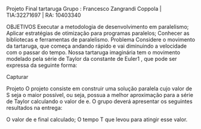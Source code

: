 Projeto Final tartaruga
Grupo : Francesco Zangrandi Coppola | TIA:32271697 | RA: 10403340

OBJETIVOS
Executar a metodologia de desenvolvimento em paralelismo;
Aplicar estratégias de otimização para programas paralelos;
Conhecer as bibliotecas e ferramentas de paralelismo.
Problema
Considere o movimento da tartaruga, que começa andando rápido e vai diminuindo a velocidade com o passar do tempo. Nossa tartaruga imaginária tem o movimento modelado pela série de Taylor da constante de Euler1 , que pode ser expressa da seguinte forma:

Capturar

Projeto
O projeto consiste em construir uma solução paralela cujo valor de S seja o maior possível, ou seja, possua a melhor aproximação para a série de Taylor calculando o valor de e. O grupo deverá apresentar os seguintes resultados na entrega:

O valor de e final calculado;
O tempo T que levou para atingir esse valor.
